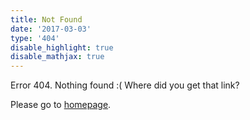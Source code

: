```yaml
---
title: Not Found
date: '2017-03-03'
type: '404'
disable_highlight: true
disable_mathjax: true
---
```


Error 404. Nothing found :( Where did you get that link?

Please go to [homepage](/).